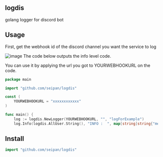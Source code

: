 ## logdis
golang logger for discord bot 

## Usage
First, get the webhook id of the discord channel you want the service to log

![image](https://user-images.githubusercontent.com/88176012/230644885-460a7b7d-ab28-4a53-9df3-85b894527fdd.png)
The code below outputs the info level code.


You can use it by applying the url you got to YOURWEBHOOKURL on the code.

```go
package main

import "github.com/seipan/logdis"

const (
	YOURWEBHOOKURL = "xxxxxxxxxxxx"
)

func main() {
	log := logdis.NewLogger(YOURWEBHOOKURL, "", "logForExample")
	log.Info(logdis.AllUser.String(), "INFO :  ", map[string]string{"message": "this is info log for test", "times": "1"}, "test message ")
```



## Install
```go
import "github.com/seipan/logdis"
```
